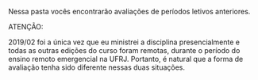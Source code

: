 Nessa pasta vocês encontrarão avaliações de períodos letivos anteriores.

ATENÇÃO:

2019/02 foi a única vez que eu ministrei a disciplina presencialmente e todas as outras edições do curso foram remotas, durante o período do ensino remoto emergencial na UFRJ. Portanto, é natural que a forma de avaliação tenha sido diferente nessas duas situações.
